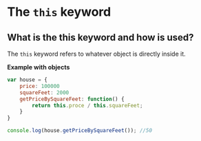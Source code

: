 # The `this` keyword

## What is the this keyword and how is used?

The `this` keyword refers to whatever object is directly inside it.

**Example with objects**

```js
var house = {
    price: 100000
    squareFeet: 2000
    getPriceBySquareFeet: function() {
        return this.proce / this.squareFeet;
    }
}

console.log(house.getPriceBySquareFeet()); //50
```
